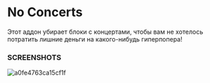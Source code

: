 # No Concerts
Этот аддон убирает блоки с концертами, чтобы вам не хотелось потратить лишние деньги на какого-нибудь гиперпопера!

### SCREENSHOTS
![a0fe4763ca15cf1f](https://github.com/user-attachments/assets/021baaa0-3c6c-484e-95fb-bfed2faf9564)
